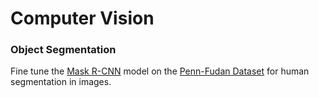 # Computer Vision


### Object Segmentation
Fine tune the [Mask R-CNN](https://arxiv.org/abs/1703.06870) model on the [Penn-Fudan Dataset](https://www.cis.upenn.edu/~jshi/ped_html/) for human segmentation in images.
